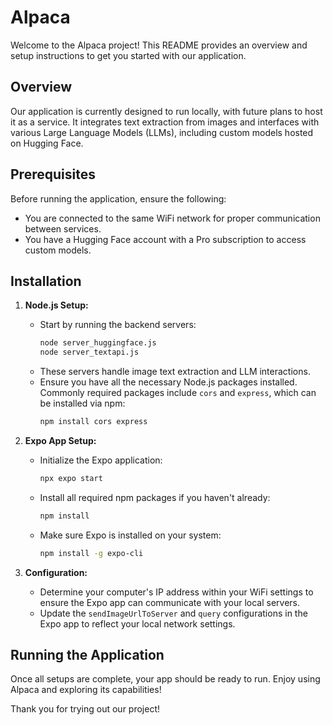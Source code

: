 # Alpaca

Welcome to the Alpaca project! This README provides an overview and setup instructions to get you started with our application.

## Overview

Our application is currently designed to run locally, with future plans to host it as a service. It integrates text extraction from images and interfaces with various Large Language Models (LLMs), including custom models hosted on Hugging Face.

## Prerequisites

Before running the application, ensure the following:
- You are connected to the same WiFi network for proper communication between services.
- You have a Hugging Face account with a Pro subscription to access custom models.

## Installation

1. **Node.js Setup:**
   - Start by running the backend servers:
     ```bash
     node server_huggingface.js
     node server_textapi.js
     ```
   - These servers handle image text extraction and LLM interactions.
   - Ensure you have all the necessary Node.js packages installed. Commonly required packages include `cors` and `express`, which can be installed via npm:
     ```bash
     npm install cors express
     ```

2. **Expo App Setup:**
   - Initialize the Expo application:
     ```bash
     npx expo start
     ```
   - Install all required npm packages if you haven't already:
     ```bash
     npm install
     ```
   - Make sure Expo is installed on your system:
     ```bash
     npm install -g expo-cli
     ```

3. **Configuration:**
   - Determine your computer's IP address within your WiFi settings to ensure the Expo app can communicate with your local servers.
   - Update the `sendImageUrlToServer` and `query` configurations in the Expo app to reflect your local network settings.

## Running the Application

Once all setups are complete, your app should be ready to run. Enjoy using Alpaca and exploring its capabilities!

Thank you for trying out our project!
